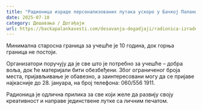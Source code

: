 ```yaml
---
title: "Радионица израде персонализованих лутака ускоро у Бачкој Паланци"
date: 2025-07-10
category: Дешавања / Догађаји
url: https://backapalankavesti.com/desavanja-dogadjaji/radionica-izrade-personalizovanih-lutaka-uskoro-u-backoj-palanci/
---
```


Минимална старосна граница за учешће је 10 година, док горња граница не постоји.

Организатори поручују да је све што је потребно за учешће – добра воља, док ће материјали бити обезбеђени. Због ограниченог броја места, пријављивање је обавезно, а заинтересовани могу да се пријаве најкасније до 28. јануара, на број телефона: 060/556 1911.

Радионица је одлична прилика за све који желе да развију своју креативност и направе јединствене лутке са личним печатом.
